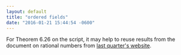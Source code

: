 ```yaml
---
layout: default
title: "ordered fields"
date: "2016-01-21 15:44:54 -0600"
---
```


For Theorem 6.26 on the script, it may help to reuse results from the document on rational numbers from [last quarter's website](http://www.math.uchicago.edu/~mcreek/fall_2015/math_16100/index.html).
